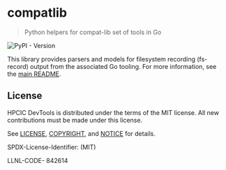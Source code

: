 # compatlib

> Python helpers for compat-lib set of tools in Go

![PyPI - Version](https://img.shields.io/pypi/v/compatlib)

This library provides parsers and models for filesystem recording (fs-record) output from the associated Go tooling.
For more information, see the [main README](https://github.com/compspec/compat-lib).

## License

HPCIC DevTools is distributed under the terms of the MIT license.
All new contributions must be made under this license.

See [LICENSE](https://github.com/converged-computing/cloud-select/blob/main/LICENSE),
[COPYRIGHT](https://github.com/converged-computing/cloud-select/blob/main/COPYRIGHT), and
[NOTICE](https://github.com/converged-computing/cloud-select/blob/main/NOTICE) for details.

SPDX-License-Identifier: (MIT)

LLNL-CODE- 842614
